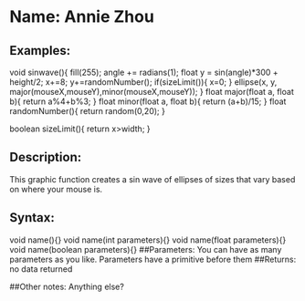 # Name: Annie Zhou

## Examples:
void sinwave(){
  fill(255);
  angle += radians(1);
  float y = sin(angle)*300 + height/2;
  x+=8;
  y+=randomNumber();
  if(sizeLimit()){
    x=0;
  }
  ellipse(x, y, major(mouseX,mouseY),minor(mouseX,mouseY));
}
float major(float a, float b){
  return a%4+b%3;
}
float minor(float a, float b){
  return (a+b)/15;
}
float randomNumber(){
  return random(0,20);
}

boolean sizeLimit(){
  return x>width;
}
## Description:
This graphic function creates a sin wave of ellipses of sizes that vary based on where your mouse is.

## Syntax:
void name(){}
void name(int parameters){}
void name(float parameters){}
void name(boolean parameters){}
##Parameters: 
You can have as many parameters as you like. Parameters have a primitive before them
##Returns:
no data returned

##Other notes:
Anything else?
